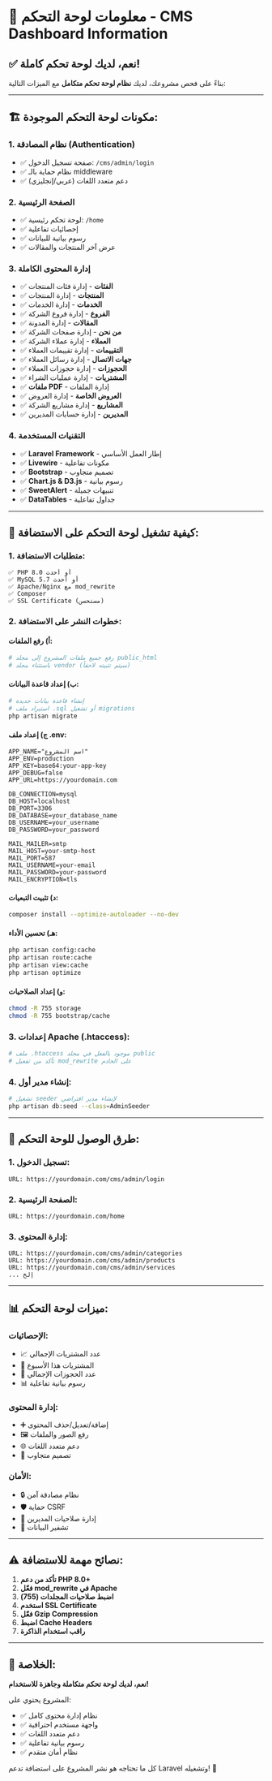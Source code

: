 # 🎯 معلومات لوحة التحكم - CMS Dashboard Information

## ✅ **نعم، لديك لوحة تحكم كاملة!**

بناءً على فحص مشروعك، لديك **نظام لوحة تحكم متكامل** مع الميزات التالية:

---

## 🏗️ **مكونات لوحة التحكم الموجودة:**

### **1. نظام المصادقة (Authentication)**
- ✅ صفحة تسجيل الدخول: `/cms/admin/login`
- ✅ نظام حماية بالـ middleware
- ✅ دعم متعدد اللغات (عربي/إنجليزي)

### **2. الصفحة الرئيسية**
- ✅ لوحة تحكم رئيسية: `/home`
- ✅ إحصائيات تفاعلية
- ✅ رسوم بيانية للبيانات
- ✅ عرض آخر المنتجات والمقالات

### **3. إدارة المحتوى الكاملة**
- ✅ **الفئات** - إدارة فئات المنتجات
- ✅ **المنتجات** - إدارة المنتجات
- ✅ **الخدمات** - إدارة الخدمات
- ✅ **الفروع** - إدارة فروع الشركة
- ✅ **المقالات** - إدارة المدونة
- ✅ **من نحن** - إدارة صفحات الشركة
- ✅ **العملاء** - إدارة عملاء الشركة
- ✅ **التقييمات** - إدارة تقييمات العملاء
- ✅ **جهات الاتصال** - إدارة رسائل العملاء
- ✅ **الحجوزات** - إدارة حجوزات العملاء
- ✅ **المشتريات** - إدارة عمليات الشراء
- ✅ **ملفات PDF** - إدارة الملفات
- ✅ **العروض الخاصة** - إدارة العروض
- ✅ **المشاريع** - إدارة مشاريع الشركة
- ✅ **المديرين** - إدارة حسابات المديرين

### **4. التقنيات المستخدمة**
- ✅ **Laravel Framework** - إطار العمل الأساسي
- ✅ **Livewire** - مكونات تفاعلية
- ✅ **Bootstrap** - تصميم متجاوب
- ✅ **Chart.js & D3.js** - رسوم بيانية
- ✅ **SweetAlert** - تنبيهات جميلة
- ✅ **DataTables** - جداول تفاعلية

---

## 🚀 **كيفية تشغيل لوحة التحكم على الاستضافة:**

### **1. متطلبات الاستضافة:**
```
✅ PHP 8.0 أو أحدث
✅ MySQL 5.7 أو أحدث
✅ Apache/Nginx مع mod_rewrite
✅ Composer
✅ SSL Certificate (مستحسن)
```

### **2. خطوات النشر على الاستضافة:**

#### **أ) رفع الملفات:**
```bash
# رفع جميع ملفات المشروع إلى مجلد public_html
# باستثناء مجلد vendor (سيتم تثبيته لاحقاً)
```

#### **ب) إعداد قاعدة البيانات:**
```bash
# إنشاء قاعدة بيانات جديدة
# استيراد ملف .sql أو تشغيل migrations
php artisan migrate
```

#### **ج) إعداد ملف .env:**
```env
APP_NAME="اسم المشروع"
APP_ENV=production
APP_KEY=base64:your-app-key
APP_DEBUG=false
APP_URL=https://yourdomain.com

DB_CONNECTION=mysql
DB_HOST=localhost
DB_PORT=3306
DB_DATABASE=your_database_name
DB_USERNAME=your_username
DB_PASSWORD=your_password

MAIL_MAILER=smtp
MAIL_HOST=your-smtp-host
MAIL_PORT=587
MAIL_USERNAME=your-email
MAIL_PASSWORD=your-password
MAIL_ENCRYPTION=tls
```

#### **د) تثبيت التبعيات:**
```bash
composer install --optimize-autoloader --no-dev
```

#### **هـ) تحسين الأداء:**
```bash
php artisan config:cache
php artisan route:cache
php artisan view:cache
php artisan optimize
```

#### **و) إعداد الصلاحيات:**
```bash
chmod -R 755 storage
chmod -R 755 bootstrap/cache
```

### **3. إعدادات Apache (.htaccess):**
```apache
# ملف .htaccess موجود بالفعل في مجلد public
# تأكد من تفعيل mod_rewrite على الخادم
```

### **4. إنشاء مدير أول:**
```bash
# تشغيل seeder لإنشاء مدير افتراضي
php artisan db:seed --class=AdminSeeder
```

---

## 🔐 **طرق الوصول للوحة التحكم:**

### **1. تسجيل الدخول:**
```
URL: https://yourdomain.com/cms/admin/login
```

### **2. الصفحة الرئيسية:**
```
URL: https://yourdomain.com/home
```

### **3. إدارة المحتوى:**
```
URL: https://yourdomain.com/cms/admin/categories
URL: https://yourdomain.com/cms/admin/products
URL: https://yourdomain.com/cms/admin/services
... إلخ
```

---

## 📊 **ميزات لوحة التحكم:**

### **الإحصائيات:**
- 📈 عدد المشتريات الإجمالي
- 📅 المشتريات هذا الأسبوع
- 🎯 عدد الحجوزات الإجمالي
- 📊 رسوم بيانية تفاعلية

### **إدارة المحتوى:**
- ➕ إضافة/تعديل/حذف المحتوى
- 🖼️ رفع الصور والملفات
- 🌐 دعم متعدد اللغات
- 📱 تصميم متجاوب

### **الأمان:**
- 🔒 نظام مصادقة آمن
- 🛡️ حماية CSRF
- 👥 إدارة صلاحيات المديرين
- 🔐 تشفير البيانات

---

## ⚠️ **نصائح مهمة للاستضافة:**

1. **تأكد من دعم PHP 8.0+**
2. **فعّل mod_rewrite في Apache**
3. **اضبط صلاحيات المجلدات (755)**
4. **استخدم SSL Certificate**
5. **فعّل Gzip Compression**
6. **اضبط Cache Headers**
7. **راقب استخدام الذاكرة**

---

## 🎯 **الخلاصة:**

**نعم، لديك لوحة تحكم متكاملة وجاهزة للاستخدام!** 

المشروع يحتوي على:
- ✅ نظام إدارة محتوى كامل
- ✅ واجهة مستخدم احترافية
- ✅ دعم متعدد اللغات
- ✅ رسوم بيانية تفاعلية
- ✅ نظام أمان متقدم

كل ما تحتاجه هو نشر المشروع على استضافة تدعم Laravel وتشغيله! 🚀
